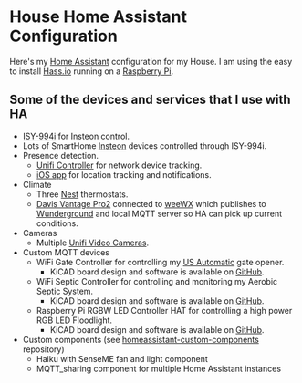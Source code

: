 # House Home Assistant Configuration
Here's my [Home Assistant](https://home-assistant.io/) configuration for my House. I am using the easy to install [Hass.io](https://www.home-assistant.io/hassio/) running on a [Raspberry Pi](https://www.raspberrypi.org/products/raspberry-pi-3-model-b/).

## Some of the devices and services that I use with HA
* [ISY-994i](https://www.home-assistant.io/components/isy994/) for Insteon control.
* Lots of SmartHome [Insteon](https://www.smarthome.com/insteon.html) devices controlled through ISY-994i.
* Presence detection.
  * [Unifi Controller](https://home-assistant.io/components/device_tracker.unifi/) for network device tracking.
  * [iOS app](https://itunes.apple.com/us/app/home-assistant-companion/id1099568401?mt=8) for location tracking and notifications.
* Climate
  * Three [Nest](https://www.home-assistant.io/components/nest/) thermostats.
  * [Davis Vantage Pro2](https://www.davisnet.com/solution/vantage-pro2/) connected to [weeWX](http://www.weewx.com/) which publishes to [Wunderground](https://www.wunderground.com/weather/us/tx/elgin/KTXELGIN7) and local MQTT server so HA can pick up current conditions.
* Cameras
  * Multiple [Unifi Video Cameras](https://www.home-assistant.io/components/camera.uvc/).
* Custom MQTT devices
  * WiFi Gate Controller for controlling my [US Automatic](https://www.usautomatic.com/) gate opener.
    * KiCAD board design and software is available on [GitHub](https://github.com/mikelawrence/WiFi-Gate-Controller).
  * WiFi Septic Controller for controlling and monitoring my Aerobic Septic System.
    * KiCAD board design and software is available on [GitHub](https://github.com/mikelawrence/WiFi-Septic-Controller).
  * Raspberry Pi RGBW LED Controller HAT for controlling a high power RGB LED Floodlight.
    * KiCAD board design and software is available on [GitHub](https://github.com/mikelawrence/RPi-HAT-RGBW-LED-Controller).
* Custom components (see [homeassistant-custom-components](https://github.com/mikelawrence/homeassistant-custom-components) repository)
  * Haiku with SenseME fan and light component
  * MQTT_sharing component for multiple Home Assistant instances
